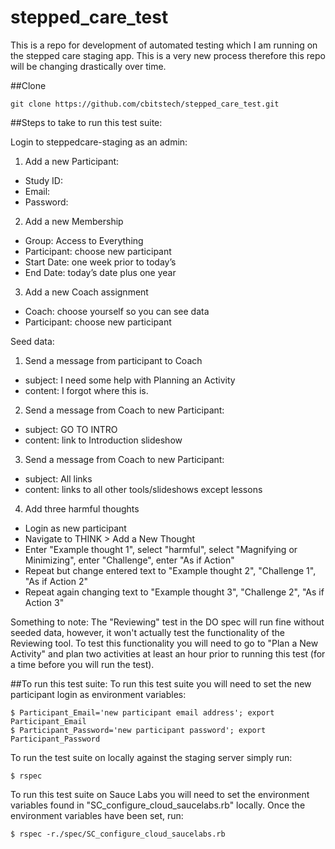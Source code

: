 stepped_care_test
=================
This is a repo for development of automated testing which I am running on the stepped care staging app. This is a 
very new process therefore this repo will be changing drastically over time.

##Clone

    git clone https://github.com/cbitstech/stepped_care_test.git

##Steps to take to run this test suite:

Login to steppedcare-staging as an admin:

1. Add a new Participant:
  - Study ID: 
  - Email: 
  - Password: 
2. Add a new Membership
  - Group: Access to Everything
  - Participant: choose new participant
  - Start Date: one week prior to today’s
  - End Date: today’s date plus one year
3. Add a new Coach assignment
  - Coach: choose yourself so you can see data
  - Participant: choose new participant

Seed data:

1. Send a message from participant to Coach
  - subject: I need some help with Planning an Activity
  - content: I forgot where this is.
2. Send a message from Coach to new Participant:
  - subject: GO TO INTRO
  - content: link to Introduction slideshow
3. Send a message from Coach to new Participant:
  - subject: All links
  - content: links to all other tools/slideshows except lessons
4. Add three harmful thoughts
  - Login as new participant
  - Navigate to THINK > Add a New Thought
  - Enter "Example thought 1", select "harmful", select "Magnifying or Minimizing", enter "Challenge", enter "As if Action"
  - Repeat but change entered text to "Example thought 2", "Challenge 1", "As if Action 2"
  - Repeat again changing text to "Example thought 3", "Challenge 2", "As if Action 3"

Something to note:
  The "Reviewing" test in the DO spec will run fine without seeded data, however, it won't actually test the
  functionality of the Reviewing tool. To test this functionality you will need to go to "Plan a New Activity" and plan
  two activities at least an hour prior to running this test (for a time before you will run the test).


##To run this test suite:
To run this test suite you will need to set the new participant login as environment variables:

    $ Participant_Email='new participant email address'; export Participant_Email
    $ Participant_Password='new participant password'; export Participant_Password

To run the test suite on locally against the staging server simply run:

    $ rspec

To run this test suite on Sauce Labs you will need to set the environment variables found in
"SC_configure_cloud_saucelabs.rb" locally. Once the environment variables have been set, run:

    $ rspec -r./spec/SC_configure_cloud_saucelabs.rb
